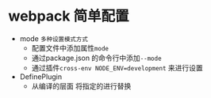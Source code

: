 # webpack 简单配置

- mode `多种设置模式方式`
    - 配置文件中添加属性`mode`
    - 通过package.json 的命令行中添加`--mode`
    - 通过插件`cross-env NODE_ENV=development` 来进行设置
- DefinePlugin
  - 从编译的层面 将指定的进行替换